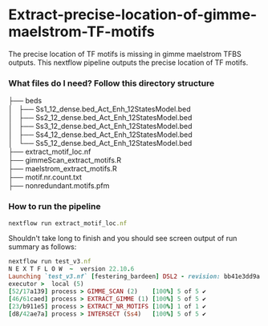 # Extract-precise-location-of-gimme-maelstrom-TF-motifs
The precise location of TF motifs is missing in gimme maelstrom TFBS outputs. This nextflow pipeline outputs the precise location of TF motifs.


### What files do I need? Follow this directory structure

├── beds \
│   ├── Ss1_12_dense.bed_Act_Enh_12StatesModel.bed \
│   ├── Ss2_12_dense.bed_Act_Enh_12StatesModel.bed \
│   ├── Ss3_12_dense.bed_Act_Enh_12StatesModel.bed \
│   ├── Ss4_12_dense.bed_Act_Enh_12StatesModel.bed \
│   └── Ss5_12_dense.bed_Act_Enh_12StatesModel.bed \
├── extract_motif_loc.nf \
├── gimmeScan_extract_motifs.R \
├── maelstrom_extract_motifs.R \
├── motif.nr.count.txt \
├── nonredundant.motifs.pfm

### How to run the pipeline

```ruby
nextflow run extract_motif_loc.nf 
```
Shouldn't take long to finish and you should see screen output of run summary as follows:
```ruby
nextflow run test_v3.nf
N E X T F L O W  ~  version 22.10.6
Launching `test_v3.nf` [festering_bardeen] DSL2 - revision: bb41e3dd9a
executor >  local (5)
[52/17a139] process > GIMME_SCAN (2)    [100%] 5 of 5 ✔
[46/61caed] process > EXTRACT_GIMME (1) [100%] 5 of 5 ✔
[23/b911e5] process > EXTRACT_NR_MOTIFS [100%] 1 of 1 ✔
[d8/42ae7a] process > INTERSECT (Ss4)   [100%] 5 of 5 ✔

```


